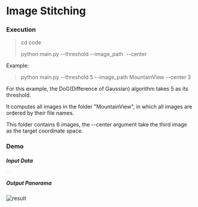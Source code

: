 # Image Stitching

### Execution

> cd code
>
> python main.py --threshold <DoG Threshold> --image_path <Image Path> --center <target image index>

Example:

> python main.py --threshold 5 --image_path MountainView --center 3

For this example, the DoG(Difference of Gaussian) algorithm takes 5 as its threshold.

It computes all images in the folder "MountainView", in which all images are ordered by their file names.

This folder contains 6 images, the --center argument take the third image as the target coordinate space.

### Demo

##### Input Data

<img src="MountainView/DSC02958.JPG" alt="DSC02958" style="zoom: 2.4%;" /><img src="MountainView/DSC02959.JPG" alt="DSC02959" style="zoom:2.4%;" /><img src="MountainView/DSC02960.JPG" alt="DSC02960" style="zoom:2.4%;" /><img src="MountainView/DSC02961.JPG" alt="DSC02961" style="zoom:2.4%;" /><img src="hw2_[76]/MountainView/DSC02962.JPG" alt="DSC02962" style="zoom:2.4%;" /><img src="MountainView/DSC02963.JPG" alt="DSC02963" style="zoom:2.4%;" />

##### Output Panorama

![result](/Users/LungHuiWu/Dropbox/Mac/Desktop/數位視覺效果/hw2_[76]/result.png)

